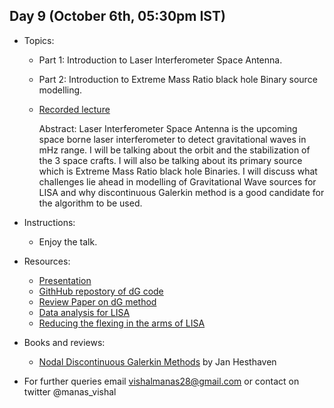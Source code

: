 ## Day 9 (October 6th, 05:30pm IST)
* Topics:
  * Part 1: Introduction to Laser Interferometer Space Antenna.
  * Part 2: Introduction to Extreme Mass Ratio black hole Binary source modelling.
  * [Recorded lecture](https://www.youtube.com/watch?v=2FWqeVZRPQE&list=PLJT6Gs_Eq5g3umr11xofnWUlbSXubie5C&index=9)
  
    Abstract: Laser Interferometer Space Antenna is the upcoming space borne laser interferometer to detect gravitational waves in mHz range. I will be talking about the orbit and the stabilization of the 3 space crafts. I will also be talking about its primary source which is Extreme Mass Ratio black hole Binaries. I will discuss what challenges lie ahead in modelling of Gravitational Wave sources for LISA and why discontinuous Galerkin method is a good candidate for the algorithm to be used.

* Instructions:
  * Enjoy the talk. 
 
* Resources:
  * [Presentation](https://github.com/ssp5361/Mini-Astro-workshop/blob/master/Day-9/MWA_manas.pptx)
  * [GithHub repostory of dG code](https://github.com/tcew/nodal-dg)
  * [Review Paper on dG method](https://www.researchgate.net/publication/211746421_Unified_Analysis_of_Discontinuous_Galerkin_Methods_for_Elliptic_Problems)
  * [Data analysis for LISA](https://arxiv.org/pdf/gr-qc/0112059.pdf)
  * [Reducing the flexing in the arms of LISA](https://arxiv.org/pdf/gr-qc/0507105.pdf)
 
  
* Books and reviews:
  * [Nodal Discontinuous Galerkin Methods](https://www.springer.com/gp/book/9780387720654) by Jan Hesthaven
  
* For further queries email vishalmanas28@gmail.com or contact on twitter @manas_vishal
